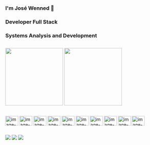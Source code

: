 ### I'm José Wenned 👋

### Developer Full Stack
### Systems Analysis and Development

##

<div>
  <a href="https://github.com/JoseWenned"></a>
  <img height="180em" src="https://github-readme-stats.vercel.app/api?username=JoseWenned&show_icons=true&theme=dracula&include_all_commits=true&count_private=true"/>
  <img height="180em" src="https://github-readme-stats.vercel.app/api/top-langs/?username=JoseWenned&layout=compact&langs_count16&theme=dracula"/>
</div>

##

<div>
  <img align="center" alt="image-python" height="30" width="40" src="https://cdn.jsdelivr.net/gh/devicons/devicon@latest/icons/python/python-original.svg"/>
  <img align="center" alt="image-python" height="30" width="40" src="https://cdn.jsdelivr.net/gh/devicons/devicon@latest/icons/django/django-plain.svg" />
  <img align="center" alt="image-python" height="30" width="40" src="https://cdn.jsdelivr.net/gh/devicons/devicon@latest/icons/nodejs/nodejs-original.svg" />
  <img align="center" alt="image-python" height="30" width="40" src="https://cdn.jsdelivr.net/gh/devicons/devicon@latest/icons/express/express-original.svg" />
  <img align="center" alt="image-python" height="30" width="40" src="https://cdn.jsdelivr.net/gh/devicons/devicon@latest/icons/azuresqldatabase/azuresqldatabase-original.svg" />
  <img align="center" alt="image-python" height="30" width="40" src="https://cdn.jsdelivr.net/gh/devicons/devicon@latest/icons/javascript/javascript-original.svg" />
  <img align="center" alt="image-python" height="30" width="40" src="https://cdn.jsdelivr.net/gh/devicons/devicon@latest/icons/typescript/typescript-original.svg" />
  <img align="center" alt="image-python" height="30" width="40" src="https://cdn.jsdelivr.net/gh/devicons/devicon@latest/icons/react/react-original.svg" />
  <img align="center" alt="image-python" height="30" width="40" src="https://cdn.jsdelivr.net/gh/devicons/devicon@latest/icons/css3/css3-original.svg" />
  <img align="center" alt="image-python" height="30" width="40" src="https://cdn.jsdelivr.net/gh/devicons/devicon@latest/icons/html5/html5-original.svg" />       
</div>

##

<div>
  <a href="https://www.google.com/intl/pt-BR/gmail/about/"> <img src="https://img.shields.io/badge/Gmail-D14836?style=for-the-badge&logo=gmail&logoColor=white"/></a>
  <a href="https://www.linkedin.com/safety/go?url=https%3A%2F%2Fwww.instagram.com%2Fj.wenned%3Figsh%3DMW5henc0Z2E3eDhqag%253D%253D%26utm_source%3Dqr&trk=flagship-messaging-web&messageThreadUrn=urn%3Ali%3AmessagingThread%3A2-OWM3ZjdkMDUtZjUwOS00NTU3LTk1NjctNjczN2MzNmQ4YTQ0XzAxMw%3D%3D&lipi=urn%3Ali%3Apage%3Ad_flagship3_feed%3BgsLxymkDS4yzvjNSMIw2BA%3D%3D"> <img src="https://img.shields.io/badge/Instagram-E4405F?style=for-the-badge&logo=instagram&logoColor=white"/></a>
  <a href="https://www.linkedin.com/in/jos%C3%A9-wenned-chaves-de-sousa-148554165/"> <img src="https://img.shields.io/badge/LinkedIn-0077B5?style=for-the-badge&logo=linkedin&logoColor=white"/></a>
</div>
